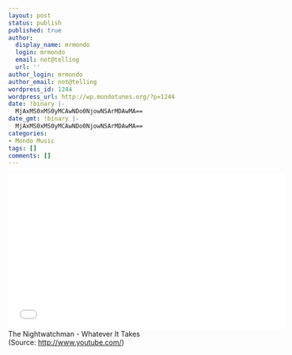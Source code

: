 ```yaml
---
layout: post
status: publish
published: true
author:
  display_name: mrmondo
  login: mrmondo
  email: not@telling
  url: ''
author_login: mrmondo
author_email: not@telling
wordpress_id: 1244
wordpress_url: http://wp.mondotunes.org/?p=1244
date: !binary |-
  MjAxMS0xMS0yMCAwNDo0NjowNSArMDAwMA==
date_gmt: !binary |-
  MjAxMS0xMS0yMCAwNDo0NjowNSArMDAwMA==
categories:
- Mondo Music
tags: []
comments: []
---
```

<iframe width="560" height="315" src="//www.youtube.com/embed/stAJZKadKgc" frameborder="0"> </iframe>
The Nightwatchman - Whatever It Takes
<div class="attribution">(<span>Source:</span> <a href="http://www.youtube.com/">http://www.youtube.com/</a>)</div>
